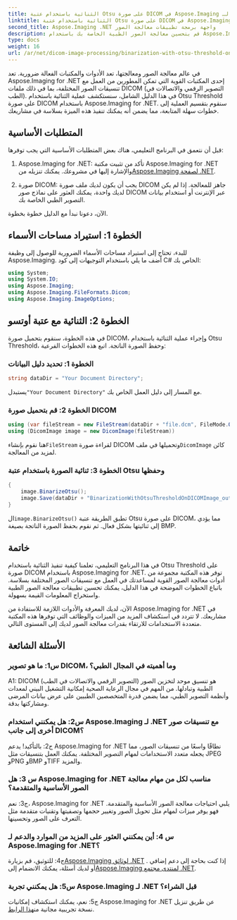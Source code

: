 ```yaml
---
title: الثنائية باستخدام عتبة Otsu على صورة DICOM في Aspose.Imaging لـ .NET
linktitle: الثنائية باستخدام عتبة Otsu على صورة DICOM في Aspose.Imaging لـ .NET
second_title: Aspose.Imaging .NET واجهة برمجة تطبيقات معالجة الصور
description: قم بتحسين معالجة الصور الطبية الخاصة بك باستخدام Aspose.Imaging for .NET. تعرف على كيفية إجراء ثنائية صورة DICOM باستخدام عتبة Otsu.
type: docs
weight: 16
url: /ar/net/dicom-image-processing/binarization-with-otsu-threshold-on-dicom-image/
---
```

في عالم معالجة الصور ومعالجتها، تعد الأدوات والمكتبات الفعالة ضرورية. تعد Aspose.Imaging for .NET إحدى المكتبات القوية التي تمكن المطورين من العمل مع تنسيقات الصور المختلفة، بما في ذلك ملفات DICOM (التصوير الرقمي والاتصالات في الطب). في هذا الدليل الشامل، سنستكشف عملية الثنائية باستخدام Otsu Threshold على صورة DICOM باستخدام Aspose.Imaging for .NET. سنقوم بتقسيم العملية إلى خطوات سهلة المتابعة، مما يضمن أنه يمكنك تنفيذ هذه الميزة بسلاسة في مشاريعك.

## المتطلبات الأساسية

قبل أن نتعمق في البرنامج التعليمي، هناك بعض المتطلبات الأساسية التي يجب توفرها:

1.  Aspose.Imaging for .NET: تأكد من تثبيت مكتبة Aspose.Imaging for .NET والإشارة إليها في مشروعك. يمكنك تنزيله من[Aspose.Imaging لصفحة .NET](https://releases.aspose.com/imaging/net/).

2. صورة DICOM: يجب أن يكون لديك ملف صورة DICOM جاهز للمعالجة. إذا لم يكن لديك واحدة، يمكنك العثور على نماذج صور DICOM عبر الإنترنت أو استخدام بيانات التصوير الطبي الخاصة بك.

الآن، دعونا نبدأ مع الدليل خطوة بخطوة.

## الخطوة 1: استيراد مساحات الأسماء

للبدء، تحتاج إلى استيراد مساحات الأسماء الضرورية للوصول إلى وظيفة Aspose.Imaging. أضف ما يلي باستخدام التوجيهات إلى كود C# الخاص بك:

```csharp
using System;
using System.IO;
using Aspose.Imaging;
using Aspose.Imaging.FileFormats.Dicom;
using Aspose.Imaging.ImageOptions;
```

## الخطوة 2: الثنائية مع عتبة أوتسو

في هذه الخطوة، سنقوم بتحميل صورة DICOM، وإجراء عملية الثنائية باستخدام Otsu Threshold، وحفظ الصورة الناتجة. اتبع هذه الخطوات الفرعية:

### الخطوة 1: تحديد دليل البيانات

```csharp
string dataDir = "Your Document Directory";
```

 يستبدل`"Your Document Directory"` مع المسار إلى دليل العمل الخاص بك.

### الخطوة 2: قم بتحميل صورة DICOM

```csharp
using (var fileStream = new FileStream(dataDir + "file.dcm", FileMode.Open, FileAccess.Read))
using (DicomImage image = new DicomImage(fileStream))
```

 هنا نقوم بإنشاء`FileStream` لقراءة صورة DICOM وتحميلها في ملف`DicomImage` كائن لمزيد من المعالجة.

### الخطوة 3: ثنائية الصورة باستخدام عتبة Otsu وحفظها

```csharp
{
    image.BinarizeOtsu();
    image.Save(dataDir + "BinarizationWithOtsuThresholdOnDICOMImage_out.bmp", new BmpOptions());
}
```

 ال`image.BinarizeOtsu()` تطبق الطريقة عتبة Otsu على صورة DICOM، مما يؤدي إلى ثنائيتها بشكل فعال. ثم نقوم بحفظ الصورة الناتجة بصيغة BMP.

## خاتمة

في هذا البرنامج التعليمي، تعلمنا كيفية تنفيذ الثنائية باستخدام Otsu Threshold على صورة DICOM باستخدام Aspose.Imaging for .NET. توفر هذه المكتبة مجموعة من أدوات معالجة الصور القوية لمساعدتك في العمل مع تنسيقات الصور المختلفة بسلاسة. باتباع الخطوات الموضحة في هذا الدليل، يمكنك تحسين تطبيقات معالجة الصور الطبية واستخراج المعلومات القيمة بسهولة.

الآن، لديك المعرفة والأدوات اللازمة للاستفادة من Aspose.Imaging for .NET في مشاريعك. لا تتردد في استكشاف المزيد من الميزات والوظائف التي توفرها هذه المكتبة متعددة الاستخدامات للارتقاء بقدرات معالجة الصور لديك إلى المستوى التالي.

## الأسئلة الشائعة

### س1: ما هو تصوير DICOM، وما أهميته في المجال الطبي؟

A1: DICOM (التصوير الرقمي والاتصالات في الطب) هو تنسيق موحد لتخزين الصور الطبية وتبادلها. من المهم في مجال الرعاية الصحية إمكانية التشغيل البيني لمعدات وأنظمة التصوير الطبي، مما يضمن قدرة المتخصصين الطبيين على عرض بيانات المرضى ومشاركتها بدقة.

### س2: هل يمكنني استخدام Aspose.Imaging لـ .NET مع تنسيقات صور أخرى إلى جانب DICOM؟

ج2: بالتأكيد! يدعم Aspose.Imaging for .NET نطاقًا واسعًا من تنسيقات الصور، مما يجعله متعدد الاستخدامات لمهام التصوير المختلفة. يمكنك العمل بتنسيقات مثل JPEG وPNG وBMP وTIFF والمزيد.

### س 3: هل Aspose.Imaging for .NET مناسب لكل من مهام معالجة الصور الأساسية والمتقدمة؟

ج3: نعم، Aspose.Imaging for .NET يلبي احتياجات معالجة الصور الأساسية والمتقدمة. فهو يوفر ميزات لمهام مثل تحويل الصور وتغيير حجمها وتصفيتها وتقنيات متقدمة مثل التعرف على الصور وتحسينها.

### س 4: أين يمكنني العثور على المزيد من الموارد والدعم لـ Aspose.Imaging for .NET؟

ج4: للتوثيق، قم بزيارة[Aspose.Imaging لوثائق .NET](https://reference.aspose.com/imaging/net/) . إذا كنت بحاجة إلى دعم إضافي أو لديك أسئلة، يمكنك الانضمام إلى[Aspose.Imaging لمنتدى مجتمع .NET](https://forum.aspose.com/).

### س5: هل يمكنني تجربة Aspose.Imaging لـ .NET قبل الشراء؟

 ج5: نعم، يمكنك استكشاف إمكانيات Aspose.Imaging for .NET عن طريق تنزيل نسخة تجريبية مجانية من[هذا الرابط](https://releases.aspose.com/).